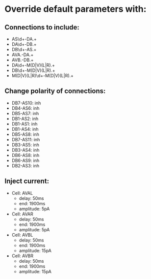 # Override default parameters with:
## Connections to include:
- AS\d+-DA.+
- DA\d+-DB.+
- DB\d+-AS.+
- AVA.-DA.+
- AVB.-DB.+
- DA\d+-M(D|V)(L|R).+
- DB\d+-M(D|V)(L|R).+
- M(D|V)(L|R)\d+-M(D|V)(L|R).+

## Change polarity of connections:
- DB7-AS10: inh
- DB4-AS6: inh
- DB5-AS7: inh
- DB1-AS2: inh
- DB1-AS1: inh
- DB1-AS4: inh
- DB5-AS8: inh
- DB7-AS11: inh
- DB3-AS5: inh
- DB3-AS4: inh
- DB6-AS8: inh
- DB6-AS9: inh
- DB2-AS3: inh

## Inject current:
- Cell: AVAL
    - delay: 50ms
    - end: 1900ms
    - amplitude: 5pA
- Cell: AVAR
    - delay: 50ms
    - end: 1900ms
    - amplitude: 5pA
- Cell: AVBL
    - delay: 50ms
    - end: 1900ms
    - amplitude: 15pA
- Cell: AVBR
    - delay: 50ms
    - end: 1900ms
    - amplitude: 15pA


